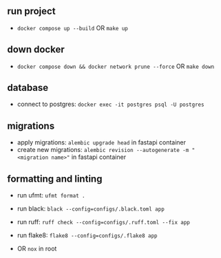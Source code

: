 ## run project
- `docker compose up --build` OR `make up`

## down docker
- `docker compose down && docker network prune --force` OR `make down`

## database
- connect to postgres: `docker exec -it postgres psql -U postgres`

## migrations
- apply migrations: `alembic upgrade head` in fastapi container
- create new migrations: `alembic revision --autogenerate -m "<migration name>"` in fastapi container

## formatting and linting
- run ufmt: `ufmt format .`
- run black: `black --config=configs/.black.toml app`
- run ruff: `ruff check --config=configs/.ruff.toml --fix app`
- run flake8: `flake8 --config=configs/.flake8 app`

- OR `nox` in root